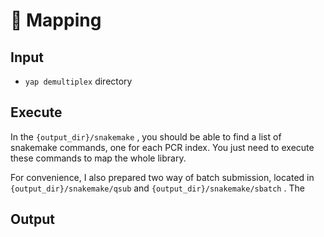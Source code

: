 # 🚧 Mapping

## Input

* `yap demultiplex` directory

## Execute

In the `{output_dir}/snakemake` , you should be able to find a list of snakemake commands, one for each PCR index. You just need to execute these commands to map the whole library.

For convenience, I also prepared two way of batch submission, located in `{output_dir}/snakemake/qsub` and `{output_dir}/snakemake/sbatch` . The 

## Output






